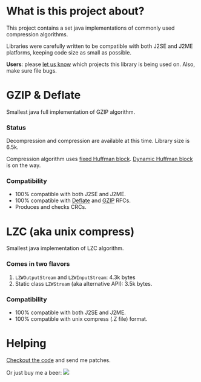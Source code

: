 # What is this project about? #

This project contains a set java implementations of commonly used compression algorithms.

Libraries were carefully written to be compatible with both J2SE and J2ME platforms, keeping code size as small as possible.

**Users**: please [let us know](mailto:compress-j2me@googlegroups.com) which projects this library is being used on. Also, make sure file bugs.

# GZIP & Deflate #

Smallest java full implementation of GZIP algorithm.

### Status ###
Decompression and compression are available at this time. Library size is 6.5k.

Compression algorithm uses [fixed Huffman block](http://www.gzip.org/zlib/rfc-deflate.html#fixed). [Dynamic Huffman block](http://www.gzip.org/zlib/rfc-deflate.html#dyn) is on the way.

### Compatibility ###
  * 100% compatible with both J2SE and J2ME.
  * 100% compatible with [Deflate](http://www.gzip.org/zlib/rfc-deflate.html) and [GZIP](http://www.gzip.org/zlib/rfc-gzip.html) RFCs.
  * Produces and checks CRCs.


# LZC (aka unix compress) #

Smallest java implementation of LZC algorithm.

### Comes in two flavors ###
  1. `LZWOutputStream` and `LZWInputStream`: 4.3k bytes
  1. Static class `LZWStream` (aka alternative API): 3.5k bytes.

### Compatibility ###
  * 100% compatible with both J2SE and J2ME.
  * 100% compatible with unix compress (.Z file) format.

# Helping #

[Checkout the code](http://code.google.com/p/compress-j2me/source/checkout) and send me patches.

Or just buy me a beer: [![](https://www.paypal.com/en_US/i/btn/btn_donate_SM.gif)](https://www.paypal.com/cgi-bin/webscr?cmd=_donations&business=8XMHFB47JSKK4&lc=US&item_name=Igor%20Gatis&item_number=compress%2dj2me&currency_code=USD&bn=PP%2dDonationsBF%3abtn_donate_LG%2egif%3aNonHosted)